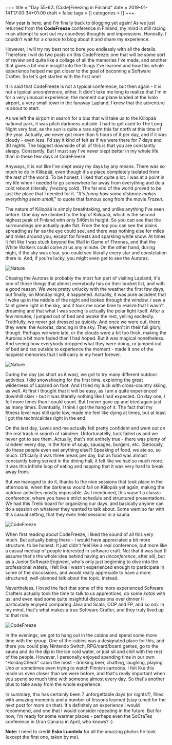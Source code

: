 +++
title = "Day 55-62: (Code)Freezing in Finland"
date = 2019-01-14T17:00:34+01:00
draft = false
tags = []
categories = []
+++

New year is here, and I'm finally back to blogging yet again! As we just returned from the __CodeFreeze__ conference in Finland, my mind is still racing in an attempt to sort out my countless thoughts and impressions. Honestly, I couldn't wait for a chance to blog about it and share my experience. 

However, I will try my best not to bore you endlessly with all the details. Therefore I will do two posts on this CodeFreeze: one that will be some sort of review and quite like a collage of all the memories I've made, and another that gives a bit more insight into the things I've learned and how this whole experience helped me get closer to the goal of becoming a Software Crafter. So let's get started with the first one!

It is said that CodeFreeze is not a typical conference, but then again - it is not a typical _unconference_, either. It didn't take me long to realize that I'm in for a very unusual experience; the moment our plane landed at the Ivalo airport, a very small town in the faraway Lapland, I knew that the adventure is about to start.

As we left the airport in search for a bus that will take us to the Kiilopää national park, it was pitch darkness outside. I had to get used to The Long Night very fast, as the sun is quite a rare sight this far north at this time of the year. Actually, we never got more than 5 hours of it per day, and if it was cloudy - even less. I'd say it kind of felt as if we were there for 7 days and 30 nights. The biggest downside of all of this is that you are constantly sleepy. Constantly. But I must say I've never slept better in my whole life than in these few days at CodeFreeze.

Anyways, it is not like I've slept away my days by any means. There was so much to do in Kiilopää, even though it's a place completely isolated from the rest of the world. To be honest, I liked that quite a lot. I was at a point in my life when I needed to go somewhere far away from everything and do a cold reboot (literally, _freezing_ cold). The far end of the world proved to be just the place that I needed for it. "_It's funny how some distance makes everything seem small_," to quote that famous song from the movie _Frozen_.

The nature of Kiilopää is simply breathtaking, and unlike anything I've seen before. One day we climbed to the top of Kiilopää, which is the second highest peak of Finland with only 546m in height. So you can see that the surroundings are actually quite flat. From the top you can see the plains spreading as far as the eye could see, and there was nothing else for miles and miles around you, except for forests and sparkling white snow. At times it felt like I was stuck beyond the Wall in Game of Thrones, and that the White Walkers could come at us any minute. On the other hand, during night, if the sky was clear, you could see literally every star and constelation there is. And, if you're lucky, you might even get to see the Auroras.

![Nature](https://mashareko.tk/codefreeze1.jpg)

Chasing the Auroras is probably the most fun part of visiting Lapland; it's one of those things that almost everybody has on their bucket list, and with a good reason. We were pretty unlucky with the weather the first few days, but finally, on Monday night, it happened. Actually, it was pure accident that I woke up in the middle of the night and looked through the window. I saw a faint green light in the sky, and it took me some time to realize that I wasn't dreaming and that what I was seeing is actually the polar light itself. After a few minutes, I jumped out of bed and awoke the rest, yelling excitedly. Truthfully, we never got dressed so quickly. And once we were out, there they were: the Auroras, dancing in the sky. They weren't in their full glory, though. Perhaps we were late, or the clouds were a bit too thick, making the Auroras a bit more faded than I had hoped. But it was magical nonetheless. And seeing how everybody dropped what they were doing, or jumped out of bed and ran outside to experience the moment - made it one of the happiest memories that I will carry in my heart forever.

![Nature](https://mashareko.tk/codefreeze2.jpeg)

During the day (as short as it was), we got to try many different outdoor activities. I did snowshoeing for the first time, exploring the great wilderness of Lapland on foot. And I tried my luck with cross-country skiing, as well. At first I thought that it will be easy, as I am a quite experienced downhill skier - but it was literally nothing like I had expected. On day one, I fell more times than I could count. But I never gave up and tried again just as many times. Eventually, I think I got the hang of it. The fact that my fitness level was still quite low, made me feel like dying at times, but at least I got the technicalities right in the end. 

On the last day, Lewis and me actually felt pretty confident and went out on the real track in search of raindeer. Unfortunatelly, luck failed us and we never got to see them. Actually, that's not entirely true - there was plenty of raindeer every day, in the form of soup, sausages, burgers, etc. (Seriously, do these people even eat anything else?) Speaking of food, we ate so, so much. Officially it was three meals per day, but as food was almost constantly being served in the dining hall, it felt like we had so much more. It was this infinite loop of eating and napping that it was very hard to break away from. 

But we managed to do it, thanks to the nice sessions that took place in the afternoons, when the darkness would fall on Kiilopää yet again, making the outdoor activities mostly impossible. As I mentioned, this wasn't a classic conference, where you have a strict schedule and structured presentations. We had this Trello board for organizing our days, and basically anyone can do a session on whatever they wanted to talk about. Some went so far with this casual setting, that they even held sessions in a sauna. 

![CodeFreeze](https://mashareko.tk/codefreeze3.jpeg)

When first reading about CodeFreeze, I liked the sound of all this very much. But actually being there - I would have appreciated a bit more structure, to be honest. It just didn't feel like a real conference, but more like a casual meetup of people interested in software craft. Not that it was bad (I assume that's the whole idea behind having an _unconference_, after all), but as a Junior Software Engineer, who's only just beginning to dive into the professional waters, I felt like I wasn't experienced enough to participate in some of the discussions, and would really appreciate to have a more structured, well-planned talk about the topic, instead.

Nevertheless, I loved the fact that some of the more experienced Software Crafters actually took the time to talk to us apprentices, do some _katas_ with us, and even lead some quite insightful discussions over dinner (I particularly enjoyed comparing Java and Scala, OOP and FP, and so on). In my mind, that's what makes a true Software Crafter, and they truly lived up to that role.

![CodeFreeze](https://mashareko.tk/codefreeze4.jpeg)

In the evenings, we got to hang out in the cabins and spend some more time with the group. One of the cabins was a designated place for this, and there you could play Nintendo Switch, RPG/card/board games, go to the sauna and do the dip in the ice cold water, or just sit and chill with the rest of the people. However, I personally enjoyed spending time in our own "HolidayCheck" cabin the most - drinking beer, chatting, laughing, playing Uno or sometimes even trying to watch Finnish cartoons. I felt like this made us even closer than we were before, and that's really important when you spend so much time with someone almost every day. So that's another plus to take away from the whole experience.

In summary, this has certainly been 7 unforgettable days (or nights?), filled with amazing moments and a number of lessons learned (stay tuned for the next post for more on that). It's definitely an experience I would recommend, and one that I would consider repeating in the future. But for now, I'm ready for some warmer places - perhaps even the SoCraTes conference in Gran Canaria in April, who knows? :)

__Note:__ I need to credit __Esko Luontola__ for all the amazing photos he took (except the first one, taken by me).